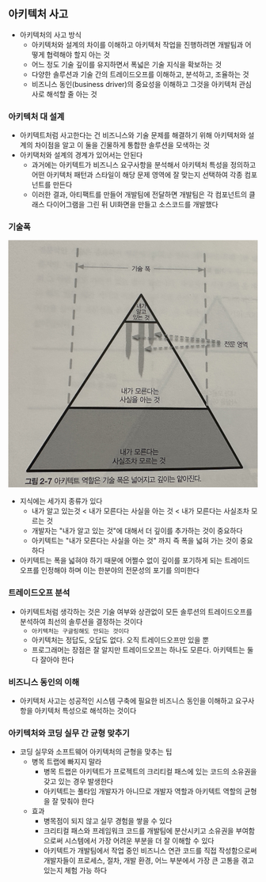 ## 아키텍처 사고

- 아키텍처의 사고 방식
    - 아키텍처와 설계의 차이를 이해하고 아키텍처 작업을 진행하려면 개발팀과 어떻게 협력해야 할지 아는 것
    - 어느 정도 기술 깊이를 유지하면서 폭넓은 기술 지식을 확보하는 것
    - 다양한 솔루션과 기술 간의 트레이드오프를 이해하고, 분석하고, 조율하는 것
    - 비즈니스 동인(business driver)의 중요성을 이해하고 그것을 아키텍처 관심사로 해석할 줄 아는 것

### 아키텍처 대 설계

- 아키텍트처럼 사고한다는 건 비즈니스와 기술 문제를 해결하기 위해 아키텍처와 설계의 차이점을 알고 이 둘을 긴물하게 통합한 솔루션을 모색하는 것
- 아키택처와 설계의 경계가 있어서는 안된다
    - 과거에는 아키텍트가 비즈니스 요구사항을 분석해서 아키텍처 특성을 정의하고 어떤 아키텍처 패턴과 스타일이 해당 문제 영역에 잘 맞는지 선택하여 각종 컴포넌트를 만든다
    - 이러한 결과, 아티팩트를 만들어 개발팀에 전달하면 개발팀은 각 컴포넌트의 클래스 다이어그램을 그린 뒤 UI화면을 만들고 소스코드를 개발했다

### 기술폭

<img src = "./IMG_5660.jpg" width = "600" height = "500">

- 지식에는 세가지 종류가 있다
    - 내가 알고 있는것 < 내가 모른다는 사실을 아는 것 < 내가 모른다는 사실조차 모르는 것
    - 개발자는 "내가 알고 있는 것"에 대해서 더 깊이를 추가하는 것이 중요하다
    - 아키텍트는 "내가 모른다는 사실을 아는 것" 까지 즉 폭을 넓혀 가는 것이 중요하다
- 아키텍트는 폭을 넓혀야 하기 때문에 어쩔수 없이 깊이를 포기하게 되는 트레이드 오프를 인정해야 하며 이는 한분야의 전문성의 포기를 의미한다

### 트레이드오프 분석

- 아키텍트처럼 생각하는 것은 기술 여부와 상관없이 모든 솔루션의 트레이드오프를 분석하여 최선의 솔루션을 결정하는 것이다
    - `아키텍처는 구글링해도 안되는 것이다`
    - 아키텍처는 정답도, 오답도 없다. 오직 트레이드오프만 있을 뿐
    - 프로그래머는 장점은 잘 알지만 트레이드오프는 하나도 모른다. 아키텍트는 둘 다 잘아야 한다

### 비즈니스 동인의 이해

- 아키텍처 사고는 성공적인 시스템 구축에 필요한 비즈니스 동인을 이해하고 요구사항을 아키텍처 특성으로 해석하는 것이다

### 아키텍처와 코딩 실무 간 균형 맞추기

- 코딩 실무와 소프트웨어 아키텍처의 균형을 맞추는 팁
    - 병목 트랩에 빠지지 말라
        - 병목 트랩은 아키텍트가 프로젝트의 크리티컬 패스에 있는 코드의 소유권을 갖고 있는 경우 발생한다
        - 아키텍트는 풀타임 개발자가 아니므로 개발자 역할과 아키텍트 역할의 균형을 잘 맞춰야 한다
    - 효과
        - 병목점이 되지 않고 실무 경험을 쌓을 수 있다
        - 크리티컬 패스와 프레임워크 코드를 개발팀에 분산시키고 소유권을 부여함으로써 시스템에서 가장 어려운 부분을 더 잘 이해할 수 있다
        - 아키텍트가 개발팀에서 작업 중인 비즈니스 연관 코드를 직접 작성함으로써 개발자들이 프로세스, 절차, 개발 환경, 어느 부분에서 가장 큰 고통을 겪고 있는지 체험 가능 하다 